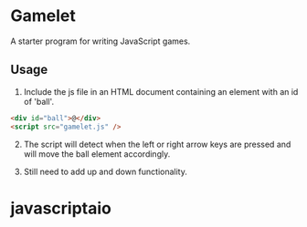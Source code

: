 # Gamelet

A starter program for writing JavaScript games.

## Usage

1. Include the js file in an HTML document containing an element with an id of 'ball'.

```html
<div id="ball">@</div>
<script src="gamelet.js" />
```

2. The script will detect when the left or right arrow keys are pressed and will move the ball element accordingly.

3. Still need to add up and down functionality.
# javascriptaio
